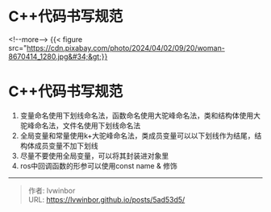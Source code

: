 # C&#43;&#43;代码书写规范


&lt;!--more--&gt;
{{&lt; figure src=&#34;https://cdn.pixabay.com/photo/2024/04/02/09/20/woman-8670414_1280.jpg&#34;&gt;}}
#  C&#43;&#43;代码书写规范

1. 变量命名使用下划线命名法，函数命名使用大驼峰命名法，类和结构体使用大驼峰命名法，文件名使用下划线命名法
2. 全局变量和常量使用k&#43;大驼峰命名法，类成员变量可以以下划线作为结尾，结构体成员变量不加下划线
3. 尽量不要使用全局变量，可以将其封装进对象里
4. ros中回调函数的形参可以使用const name &amp; 修饰

---

> 作者: lvwinbor  
> URL: https://lvwinbor.github.io/posts/5ad53d5/  

